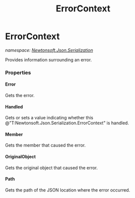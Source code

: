 ﻿---
title: ErrorContext
---

# ErrorContext
_namespace: [Newtonsoft.Json.Serialization](N-Newtonsoft.Json.Serialization.html)_

Provides information surrounding an error.




### Properties

#### Error
Gets the error.
#### Handled
Gets or sets a value indicating whether this @"T:Newtonsoft.Json.Serialization.ErrorContext" is handled.
#### Member
Gets the member that caused the error.
#### OriginalObject
Gets the original object that caused the error.
#### Path
Gets the path of the JSON location where the error occurred.
